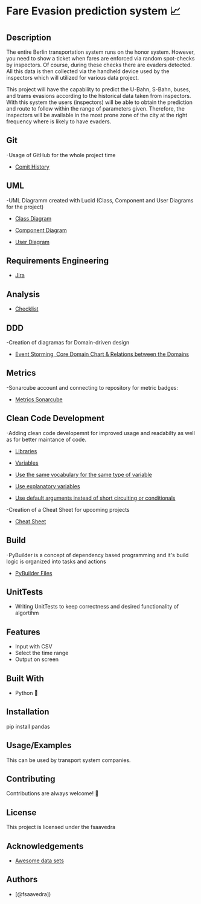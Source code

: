 # Fare Evasion prediction system :chart_with_upwards_trend:


## Description

The entire Berlin transportation system runs on the honor system. However, you need to show a ticket when fares are enforced via random spot-checks by inspectors. Of course, during these checks there are evaders detected. All this data is then collected via the handheld device used by the inspectors which will utilized for various data project.


This project will have the capability to predict the U-Bahn, S-Bahn, buses, and trams evasions according to the historical data taken from inspectors. With this system the users (inspectors) will be able to obtain the prediction and route to follow within the range of parameters given. Therefore, the inspectors will be available in the most prone zone of the city at the right frequency where is likely to have evaders.

## Git

-Usage of GitHub for the whole project time

 - [Comit History](https://github.com/fsaavedra0003/Evasion_prediction/activity)

## UML

-UML Diagramm created with Lucid (Class, Component and User Diagrams for the project)

 - [Class Diagram](https://github.com/fsaavedra0003/Evasion_prediction/blob/main/class_diagram.png)

 - [Component Diagram](https://github.com/fsaavedra0003/Evasion_prediction/blob/main/component_diagram.png)

 - [User Diagram](https://github.com/fsaavedra0003/Evasion_prediction/blob/main/user_diagram.png)


## Requirements Engineering 

- [Jira](https://github.com/fsaavedra0003/Evasion_prediction/blob/main/class_diagram.png)


## Analysis

- [Checklist](https://github.com/fsaavedra0003/Evasion_prediction/blob/main/class_diagram.png)


## DDD

-Creation of diagramas for Domain-driven design 

 - [Event Storming, Core Domain Chart & Relations between the Domains ](https://github.com/fsaavedra0003/Evasion_prediction/blob/main/DDD.pdf)


## Metrics
-Sonarcube account and connecting to repository for metric badges:

- [Metrics Sonarcube](https://sonarcloud.io/project/overview?id=fsaavedra0003_Evasion_prediction)


## Clean Code Development
-Adding clean code developemnt for improved usage and readabilty as well as for better maintance of code.

- [Libraries](https://github.com/fsaavedra0003/Evasion_prediction/blob/56e0c907d30558fbfe8ed4d69dae6aec65c69782/load.py#L3-L7)

- [Variables](https://github.com/fsaavedra0003/Evasion_prediction/blob/56e0c907d30558fbfe8ed4d69dae6aec65c69782/load.py#L22-L23)

- [Use the same vocabulary for the same type of variable](https://github.com/fsaavedra0003/Evasion_prediction/blob/56e0c907d30558fbfe8ed4d69dae6aec65c69782/load.py#L3-L7)

- [Use explanatory variables](https://github.com/fsaavedra0003/Evasion_prediction/blob/56e0c907d30558fbfe8ed4d69dae6aec65c69782/load.py#L3-L7)


- [Use default arguments instead of short circuiting or conditionals](https://github.com/fsaavedra0003/Evasion_prediction/blob/56e0c907d30558fbfe8ed4d69dae6aec65c69782/load.py#L3-L7)


-Creation of a Cheat Sheet for upcoming projects

- [Cheat Sheet](https://github.com/fsaavedra0003/Evasion_prediction/blob/main/cheat_sheet)

## Build

-PyBuilder is a concept of dependency based programming and it's build logic is organized into tasks and actions
  
- [PyBuilder Files](https://github.com/fsaavedra0003/Evasion_prediction/blob/main/cheat_sheet)

## UnitTests

- Writing UnitTests to keep correctness and desired functionality of algortihm
  
## Features

- Input with CSV
- Select the time range
- Output on screen

## Built With
- Python :snake:
  
## Installation

pip install pandas
    
## Usage/Examples

This can be used by transport system companies.

## Contributing

Contributions are always welcome! :slightly_smiling_face:

## License

This project is licensed under the fsaavedra

## Acknowledgements

 - [Awesome data sets](https://www.kaggle.com/)


## Authors

- [@fsaavedra])

